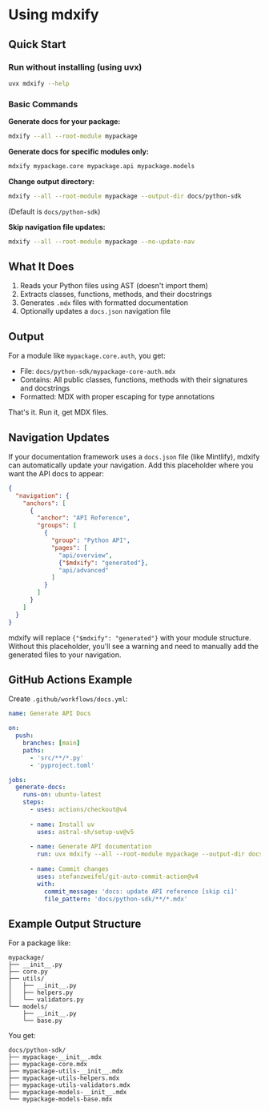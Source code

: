 # Using mdxify

## Quick Start

### Run without installing (using uvx)
```bash
uvx mdxify --help
```

### Basic Commands

**Generate docs for your package:**
```bash
mdxify --all --root-module mypackage
```

**Generate docs for specific modules only:**
```bash
mdxify mypackage.core mypackage.api mypackage.models
```

**Change output directory:**
```bash
mdxify --all --root-module mypackage --output-dir docs/python-sdk
```
(Default is `docs/python-sdk`)

**Skip navigation file updates:**
```bash
mdxify --all --root-module mypackage --no-update-nav
```

## What It Does

1. Reads your Python files using AST (doesn't import them)
2. Extracts classes, functions, methods, and their docstrings
3. Generates `.mdx` files with formatted documentation
4. Optionally updates a `docs.json` navigation file

## Output

For a module like `mypackage.core.auth`, you get:
- File: `docs/python-sdk/mypackage-core-auth.mdx`
- Contains: All public classes, functions, methods with their signatures and docstrings
- Formatted: MDX with proper escaping for type annotations

That's it. Run it, get MDX files.

## Navigation Updates

If your documentation framework uses a `docs.json` file (like Mintlify), mdxify can automatically update your navigation. Add this placeholder where you want the API docs to appear:

```json
{
  "navigation": {
    "anchors": [
      {
        "anchor": "API Reference",
        "groups": [
          {
            "group": "Python API",
            "pages": [
              "api/overview",
              {"$mdxify": "generated"},
              "api/advanced"
            ]
          }
        ]
      }
    ]
  }
}
```

mdxify will replace `{"$mdxify": "generated"}` with your module structure. Without this placeholder, you'll see a warning and need to manually add the generated files to your navigation.

## GitHub Actions Example

Create `.github/workflows/docs.yml`:

```yaml
name: Generate API Docs

on:
  push:
    branches: [main]
    paths:
      - 'src/**/*.py'
      - 'pyproject.toml'

jobs:
  generate-docs:
    runs-on: ubuntu-latest
    steps:
      - uses: actions/checkout@v4
      
      - name: Install uv
        uses: astral-sh/setup-uv@v5
      
      - name: Generate API documentation
        run: uvx mdxify --all --root-module mypackage --output-dir docs/python-sdk
      
      - name: Commit changes
        uses: stefanzweifel/git-auto-commit-action@v4
        with:
          commit_message: 'docs: update API reference [skip ci]'
          file_pattern: 'docs/python-sdk/**/*.mdx'
```

## Example Output Structure

For a package like:
```
mypackage/
├── __init__.py
├── core.py
├── utils/
│   ├── __init__.py
│   ├── helpers.py
│   └── validators.py
└── models/
    ├── __init__.py
    └── base.py
```

You get:
```
docs/python-sdk/
├── mypackage-__init__.mdx
├── mypackage-core.mdx
├── mypackage-utils-__init__.mdx
├── mypackage-utils-helpers.mdx
├── mypackage-utils-validators.mdx
├── mypackage-models-__init__.mdx
└── mypackage-models-base.mdx
```